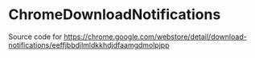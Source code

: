 ChromeDownloadNotifications
===========================

Source code for https://chrome.google.com/webstore/detail/download-notifications/eeffjbbdjlmldkkhdjdfaamgdmolpjpp
